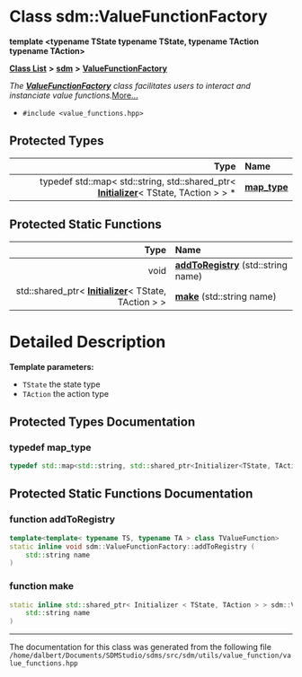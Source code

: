 
<NavBar active_item_id="2"/>

# Class sdm::ValueFunctionFactory

**template &lt;typename TState typename TState, typename TAction typename TAction&gt;**


[**Class List**](annotated.md) **>** [**sdm**](namespacesdm.md) **>** [**ValueFunctionFactory**](classsdm_1_1ValueFunctionFactory.md)



_The_ [_**ValueFunctionFactory**_](classsdm_1_1ValueFunctionFactory.md) _class facilitates users to interact and instanciate value functions._[More...](#detailed-description)

* `#include <value_functions.hpp>`

















## Protected Types

| Type | Name |
| ---: | :--- |
| typedef std::map&lt; std::string, std::shared\_ptr&lt; [**Initializer**](classsdm_1_1Initializer.md)&lt; TState, TAction &gt; &gt; \* | [**map\_type**](classsdm_1_1ValueFunctionFactory.md#typedef-map-type)  <br> |





## Protected Static Functions

| Type | Name |
| ---: | :--- |
|  void | [**addToRegistry**](classsdm_1_1ValueFunctionFactory.md#function-addtoregistry) (std::string name) <br> |
|  std::shared\_ptr&lt; [**Initializer**](classsdm_1_1Initializer.md)&lt; TState, TAction &gt; &gt; | [**make**](classsdm_1_1ValueFunctionFactory.md#function-make) (std::string name) <br> |

# Detailed Description




**Template parameters:**


* `TState` the state type 
* `TAction` the action type 



    
## Protected Types Documentation


### typedef map\_type 


```cpp
typedef std::map<std::string, std::shared_ptr<Initializer<TState, TAction> >* sdm::ValueFunctionFactory< TState, TAction >::map_type() { return registry_; } static std::vector< std::string > available(;
```


## Protected Static Functions Documentation


### function addToRegistry 


```cpp
template<template< typename TS, typename TA > class TValueFunction>
static inline void sdm::ValueFunctionFactory::addToRegistry (
    std::string name
) 
```



### function make 


```cpp
static inline std::shared_ptr< Initializer < TState, TAction > > sdm::ValueFunctionFactory::make (
    std::string name
) 
```



------------------------------
The documentation for this class was generated from the following file `/home/dalbert/Documents/SDMStudio/sdms/src/sdm/utils/value_function/value_functions.hpp`